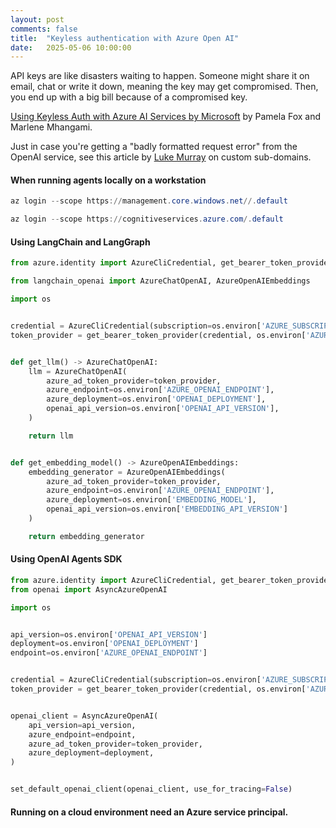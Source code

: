 ```yaml
---
layout: post
comments: false
title:  "Keyless authentication with Azure Open AI"
date:   2025-05-06 10:00:00
---
```


API keys are like disasters waiting to happen. Someone might share it on email, chat or write it down, meaning the key may get compromised. Then, you end up with a big bill because of a compromised key.

[Using Keyless Auth with Azure AI Services by Microsoft](https://www.youtube.com/watch?v=IkDcQvKoQ8k) by Pamela Fox and Marlene Mhangami.

Just in case you're getting a "badly formatted request error" from the OpenAI service, see this article by [Luke Murray](https://luke.geek.nz/azure/openai-request-badly-formatted/) on custom sub-domains.

#### When running agents locally on a workstation 

```powershell
az login --scope https://management.core.windows.net//.default

az login --scope https://cognitiveservices.azure.com/.default

```

#### Using LangChain and LangGraph

```python
from azure.identity import AzureCliCredential, get_bearer_token_provider

from langchain_openai import AzureChatOpenAI, AzureOpenAIEmbeddings

import os


credential = AzureCliCredential(subscription=os.environ['AZURE_SUBSCRIPTION'])
token_provider = get_bearer_token_provider(credential, os.environ['AZURE_BEARER_TOKEN_PROVIDER_ENDPOINT'])


def get_llm() -> AzureChatOpenAI:
    llm = AzureChatOpenAI(
        azure_ad_token_provider=token_provider,
        azure_endpoint=os.environ['AZURE_OPENAI_ENDPOINT'],
        azure_deployment=os.environ['OPENAI_DEPLOYMENT'],
        openai_api_version=os.environ['OPENAI_API_VERSION'],
    )

    return llm


def get_embedding_model() -> AzureOpenAIEmbeddings:
    embedding_generator = AzureOpenAIEmbeddings(
        azure_ad_token_provider=token_provider,
        azure_endpoint=os.environ['AZURE_OPENAI_ENDPOINT'],
        azure_deployment=os.environ['EMBEDDING_MODEL'],
        openai_api_version=os.environ['EMBEDDING_API_VERSION']
    )

    return embedding_generator


```

#### Using OpenAI Agents SDK

```python
from azure.identity import AzureCliCredential, get_bearer_token_provider
from openai import AsyncAzureOpenAI

import os


api_version=os.environ['OPENAI_API_VERSION']
deployment=os.environ['OPENAI_DEPLOYMENT']
endpoint=os.environ['AZURE_OPENAI_ENDPOINT']


credential = AzureCliCredential(subscription=os.environ['AZURE_SUBSCRIPTION'])
token_provider = get_bearer_token_provider(credential, os.environ['AZURE_BEARER_TOKEN_PROVIDER_ENDPOINT'])


openai_client = AsyncAzureOpenAI(
    api_version=api_version,
    azure_endpoint=endpoint,
    azure_ad_token_provider=token_provider,
    azure_deployment=deployment,    
)


set_default_openai_client(openai_client, use_for_tracing=False)

```

#### Running on a cloud environment need an Azure service principal.
